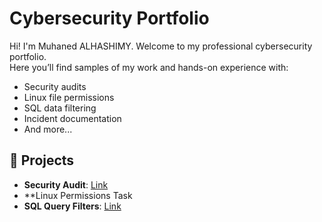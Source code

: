 # Cybersecurity Portfolio

Hi! I'm Muhaned ALHASHIMY. Welcome to my professional cybersecurity portfolio.  
Here you’ll find samples of my work and hands-on experience with:

- Security audits
- Linux file permissions
- SQL data filtering
- Incident documentation
- And more...

## 📂 Projects
- **Security Audit**: [Link](soon)
- **Linux Permissions Task
- **SQL Query Filters**: [Link](soon)

